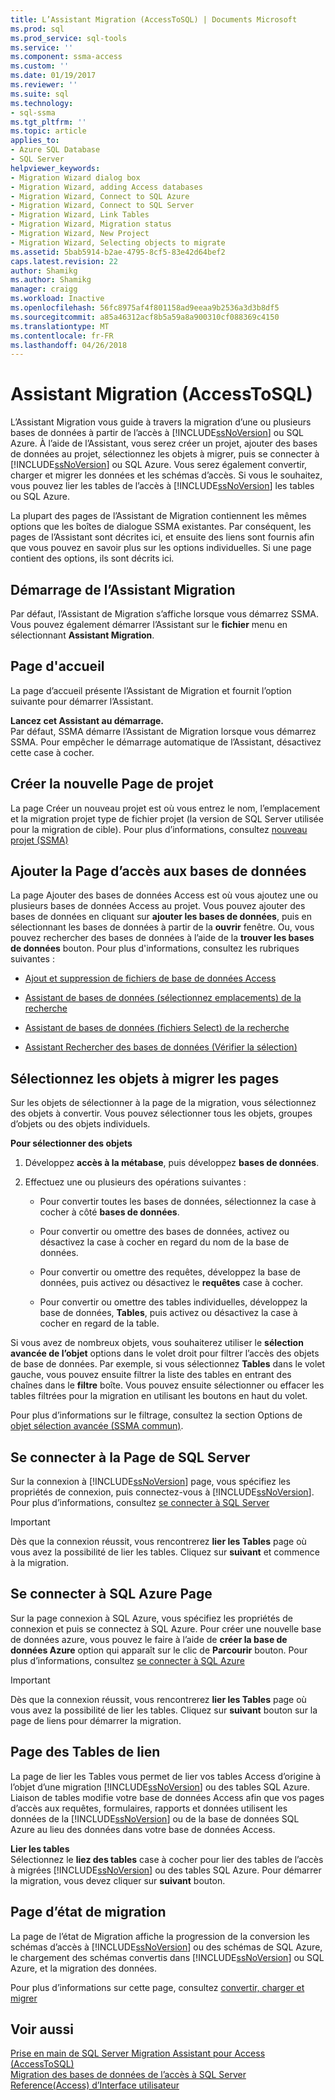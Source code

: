 ```yaml
---
title: L’Assistant Migration (AccessToSQL) | Documents Microsoft
ms.prod: sql
ms.prod_service: sql-tools
ms.service: ''
ms.component: ssma-access
ms.custom: ''
ms.date: 01/19/2017
ms.reviewer: ''
ms.suite: sql
ms.technology:
- sql-ssma
ms.tgt_pltfrm: ''
ms.topic: article
applies_to:
- Azure SQL Database
- SQL Server
helpviewer_keywords:
- Migration Wizard dialog box
- Migration Wizard, adding Access databases
- Migration Wizard, Connect to SQL Azure
- Migration Wizard, Connect to SQL Server
- Migration Wizard, Link Tables
- Migration Wizard, Migration status
- Migration Wizard, New Project
- Migration Wizard, Selecting objects to migrate
ms.assetid: 5bab5914-b2ae-4795-8cf5-83e42d64bef2
caps.latest.revision: 22
author: Shamikg
ms.author: Shamikg
manager: craigg
ms.workload: Inactive
ms.openlocfilehash: 56fc8975af4f801158ad9eeaa9b2536a3d3b8df5
ms.sourcegitcommit: a85a46312acf8b5a59a8a900310cf088369c4150
ms.translationtype: MT
ms.contentlocale: fr-FR
ms.lasthandoff: 04/26/2018
---
```

# <a name="migration-wizard-accesstosql"></a>Assistant Migration (AccessToSQL)
L’Assistant Migration vous guide à travers la migration d’une ou plusieurs bases de données à partir de l’accès à [!INCLUDE[ssNoVersion](../../includes/ssnoversion_md.md)] ou SQL Azure. À l’aide de l’Assistant, vous serez créer un projet, ajouter des bases de données au projet, sélectionnez les objets à migrer, puis se connecter à [!INCLUDE[ssNoVersion](../../includes/ssnoversion_md.md)] ou SQL Azure. Vous serez également convertir, charger et migrer les données et les schémas d’accès. Si vous le souhaitez, vous pouvez lier les tables de l’accès à [!INCLUDE[ssNoVersion](../../includes/ssnoversion_md.md)] les tables ou SQL Azure.  
  
La plupart des pages de l’Assistant de Migration contiennent les mêmes options que les boîtes de dialogue SSMA existantes. Par conséquent, les pages de l’Assistant sont décrites ici, et ensuite des liens sont fournis afin que vous pouvez en savoir plus sur les options individuelles. Si une page contient des options, ils sont décrits ici.  
  
## <a name="starting-the-migration-wizard"></a>Démarrage de l’Assistant Migration  
Par défaut, l’Assistant de Migration s’affiche lorsque vous démarrez SSMA. Vous pouvez également démarrer l’Assistant sur le **fichier** menu en sélectionnant **Assistant Migration**.  
  
## <a name="welcome-page"></a>Page d'accueil  
La page d’accueil présente l’Assistant de Migration et fournit l’option suivante pour démarrer l’Assistant.  
  
**Lancez cet Assistant au démarrage.**  
Par défaut, SSMA démarre l’Assistant de Migration lorsque vous démarrez SSMA. Pour empêcher le démarrage automatique de l’Assistant, désactivez cette case à cocher.  
  
## <a name="create-new-project-page"></a>Créer la nouvelle Page de projet  
La page Créer un nouveau projet est où vous entrez le nom, l’emplacement et la migration projet type de fichier projet (la version de SQL Server utilisée pour la migration de cible). Pour plus d’informations, consultez [nouveau projet (SSMA)](http://msdn.microsoft.com/en-us/ca294f6d-eeb5-42ca-9306-156281a3f0f3)  
  
## <a name="add-access-databases-page"></a>Ajouter la Page d’accès aux bases de données  
La page Ajouter des bases de données Access est où vous ajoutez une ou plusieurs bases de données Access au projet. Vous pouvez ajouter des bases de données en cliquant sur **ajouter les bases de données**, puis en sélectionnant les bases de données à partir de la **ouvrir** fenêtre. Ou, vous pouvez rechercher des bases de données à l’aide de la **trouver les bases de données** bouton. Pour plus d'informations, consultez les rubriques suivantes :  
  
-   [Ajout et suppression de fichiers de base de données Access](http://msdn.microsoft.com/en-us/e944c740-4c8a-4bc1-b0ed-be57bc06dced)  
  
-   [Assistant de bases de données (sélectionnez emplacements) de la recherche](http://msdn.microsoft.com/en-us/00b2d32a-998b-47a7-b25c-589b5bd6777a)  
  
-   [Assistant de bases de données (fichiers Select) de la recherche](http://msdn.microsoft.com/en-us/2f574a34-4bab-40a4-89a8-ad4907ffc3fd)  
  
-   [Assistant Rechercher des bases de données (Vérifier la sélection)](http://msdn.microsoft.com/en-us/62e20e03-50cc-4ac8-8072-524d194d2ec3)  
  
## <a name="select-objects-to-migrate-page"></a>Sélectionnez les objets à migrer les pages  
Sur les objets de sélectionner à la page de la migration, vous sélectionnez des objets à convertir. Vous pouvez sélectionner tous les objets, groupes d’objets ou des objets individuels.  
  
**Pour sélectionner des objets**  
  
1.  Développez **accès à la métabase**, puis développez **bases de données**.  
  
2.  Effectuez une ou plusieurs des opérations suivantes :  
  
    -   Pour convertir toutes les bases de données, sélectionnez la case à cocher à côté **bases de données**.  
  
    -   Pour convertir ou omettre des bases de données, activez ou désactivez la case à cocher en regard du nom de la base de données.  
  
    -   Pour convertir ou omettre des requêtes, développez la base de données, puis activez ou désactivez le **requêtes** case à cocher.  
  
    -   Pour convertir ou omettre des tables individuelles, développez la base de données, **Tables**, puis activez ou désactivez la case à cocher en regard de la table.  
  
Si vous avez de nombreux objets, vous souhaiterez utiliser le **sélection avancée de l’objet** options dans le volet droit pour filtrer l’accès des objets de base de données. Par exemple, si vous sélectionnez **Tables** dans le volet gauche, vous pouvez ensuite filtrer la liste des tables en entrant des chaînes dans le **filtre** boîte. Vous pouvez ensuite sélectionner ou effacer les tables filtrées pour la migration en utilisant les boutons en haut du volet.  
  
Pour plus d’informations sur le filtrage, consultez la section Options de [objet sélection avancée (SSMA commun)](http://msdn.microsoft.com/en-us/f53b0c79-5473-410a-a0dc-d8f544f7a63c).  
  
## <a name="connect-to-sql-server-page"></a>Se connecter à la Page de SQL Server  
Sur la connexion à [!INCLUDE[ssNoVersion](../../includes/ssnoversion_md.md)] page, vous spécifiez les propriétés de connexion, puis connectez-vous à [!INCLUDE[ssNoVersion](../../includes/ssnoversion_md.md)]. Pour plus d’informations, consultez [se connecter à SQL Server](http://msdn.microsoft.com/en-us/00e0432e-ec26-4ab4-af64-c9ca760e3541)  
  
> [!IMPORTANT]  
> Dès que la connexion réussit, vous rencontrerez **lier les Tables** page où vous avez la possibilité de lier les tables. Cliquez sur **suivant** et commence à la migration.  
  
## <a name="connect-to-sql-azure-page"></a>Se connecter à SQL Azure Page  
Sur la page connexion à SQL Azure, vous spécifiez les propriétés de connexion et puis se connectez à SQL Azure. Pour créer une nouvelle base de données azure, vous pouvez le faire à l’aide de **créer la base de données Azure** option qui apparaît sur le clic de **Parcourir** bouton. Pour plus d’informations, consultez [se connecter à SQL Azure](http://msdn.microsoft.com/en-us/bf44b236-d9be-41ae-a5fd-bd73038e505f)  
  
> [!IMPORTANT]  
> Dès que la connexion réussit, vous rencontrerez **lier les Tables** page où vous avez la possibilité de lier les tables. Cliquez sur **suivant** bouton sur la page de liens pour démarrer la migration.  
  
## <a name="link-tables-page"></a>Page des Tables de lien  
La page de lier les Tables vous permet de lier vos tables Access d’origine à l’objet d’une migration [!INCLUDE[ssNoVersion](../../includes/ssnoversion_md.md)] ou des tables SQL Azure. Liaison de tables modifie votre base de données Access afin que vos pages d’accès aux requêtes, formulaires, rapports et données utilisent les données de la [!INCLUDE[ssNoVersion](../../includes/ssnoversion_md.md)] ou de la base de données SQL Azure au lieu des données dans votre base de données Access.  
  
**Lier les tables**  
Sélectionnez le **liez des tables** case à cocher pour lier des tables de l’accès à migrées [!INCLUDE[ssNoVersion](../../includes/ssnoversion_md.md)] ou des tables SQL Azure. Pour démarrer la migration, vous devez cliquer sur **suivant** bouton.  
  
## <a name="migration-status-page"></a>Page d’état de migration  
La page de l’état de Migration affiche la progression de la conversion les schémas d’accès à [!INCLUDE[ssNoVersion](../../includes/ssnoversion_md.md)] ou des schémas de SQL Azure, le chargement des schémas convertis dans [!INCLUDE[ssNoVersion](../../includes/ssnoversion_md.md)] ou SQL Azure, et la migration des données.  
  
Pour plus d’informations sur cette page, consultez [convertir, charger et migrer](http://msdn.microsoft.com/en-us/4ec83e96-88a5-4b7b-8d5a-f3429d9a936b)  
  
## <a name="see-also"></a>Voir aussi  
[Prise en main de SQL Server Migration Assistant pour Access &#40;AccessToSQL&#41;](../../ssma/access/getting-started-with-sql-server-migration-assistant-for-access-accesstosql.md)  
[Migration des bases de données de l’accès à SQL Server](http://msdn.microsoft.com/en-us/76a3abcf-2998-4712-9490-fe8d872c89ca)  
[Reference(Access) d’Interface utilisateur](http://msdn.microsoft.com/en-us/af24c303-4a41-449b-9c86-d6558a97e839)  
  
